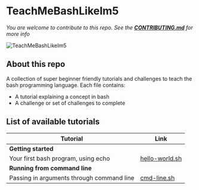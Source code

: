 # TeachMeBashLikeIm5
*You are welcome to contribute to this repo. See the [**CONTRIBUTING.md**](./CONTRIBUTING.md) for more info*

![TeachMeBashLikeIm5](https://inspirezone.tech/wp-content/uploads/2020/10/TeachMeBashLikeIm5-1024x512.png)
## About this repo

A collection of super beginner friendly tutorials and challenges to teach the bash programming language. 
Each file contains:
- A tutorial explaining a concept in bash
- A challenge or set of challenges to complete

## List of available tutorials 

| Tutorial              | Link              | 
|-----------------------|-------------------| 
| **Getting started**                       |
|Your first bash program, using echo        | [hello-world.sh](getting-started/hello-world.sh)            |
| **Running from command line**             | 
|Passing in arguments through command line  | [cmd-line.sh](cmd-line/cmd-line-args.sh)                     |
